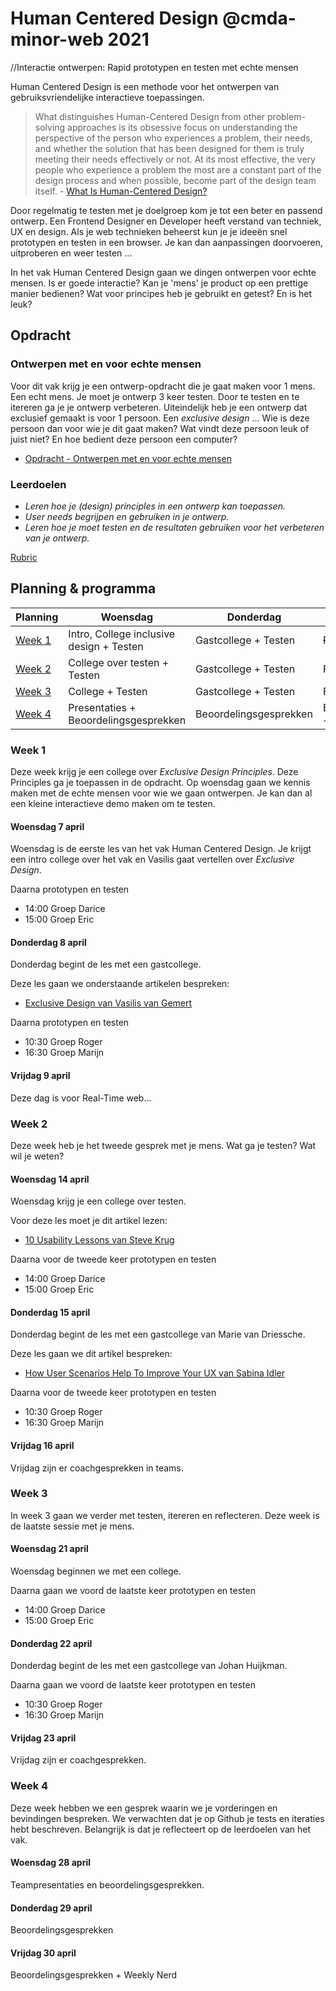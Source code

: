 # Human Centered Design @cmda-minor-web 2021
//Interactie ontwerpen: Rapid prototypen en testen met echte mensen

Human Centered Design is een  methode voor het ontwerpen van gebruiksvriendelijke interactieve toepassingen. 

> What distinguishes Human-Centered Design from other problem-solving approaches is its obsessive focus on understanding the perspective of the person who experiences a problem, their needs, and whether the solution that has been designed for them is truly meeting their needs effectively or not. At its most effective, the very people who experience a problem the most are a constant part of the design process and when possible, become part of the design team itself. - [What Is Human-Centered Design?](https://medium.com/dc-design/what-is-human-centered-design-6711c09e2779)

Door regelmatig te testen met je doelgroep kom je tot een beter en passend ontwerp. Een Frontend Designer en Developer heeft verstand van techniek, UX en design. Als je web technieken beheerst kun je je ideeën snel prototypen en testen in een browser. Je kan dan aanpassingen doorvoeren, uitproberen en weer testen ...

In het vak Human Centered Design gaan we dingen ontwerpen voor echte mensen. Is er goede interactie? Kan je 'mens' je product op een prettige manier bedienen? Wat voor principes heb je gebruikt en getest? En is het leuk?


## Opdracht

### Ontwerpen met en voor echte mensen

Voor dit vak krijg je een ontwerp-opdracht die je gaat maken voor 1 mens. Een echt mens. Je moet je ontwerp 3 keer testen. Door te testen en te itereren ga je je ontwerp verbeteren. Uiteindelijk heb je een ontwerp dat exclusief gemaakt is voor 1 persoon. Een _exclusive design_ ... Wie is deze persoon dan voor wie je dit gaat maken? Wat vindt deze persoon leuk of juist niet? En hoe bedient deze persoon een computer?

- [Opdracht - Ontwerpen met en voor echte mensen](course/Opdracht.md)


### Leerdoelen

- _Leren hoe je (design) principles in een ontwerp kan toepassen._
- _User needs begrijpen en gebruiken in je ontwerp._
- _Leren hoe je moet testen en de resultaten gebruiken voor het verbeteren van je ontwerp._

[Rubric](https://docs.google.com/spreadsheets/d/1no32c9YyAP78VMcqfA5i5at2OrxP9ce1d8dVGnii4Vs/)



## Planning & programma

| Planning  | Woensdag  |  Donderdag | Vrijdag  |
|---|---|---|---|
| [Week 1](#week-1)  | Intro, College inclusive design + Testen | Gastcollege + Testen | ~~Feedbackgesprekken~~ |
| [Week 2](#week-2)  | College over testen + Testen  | Gastcollege + Testen | Feedbackgesprekken  |
| [Week 3](#week-3)  | College + Testen  |  Gastcollege + Testen | Feedbackgesprekken  |
| [Week 4](#week-4)  | Presentaties + Beoordelingsgesprekken | Beoordelingsgesprekken | Beoordelingsgesprekken + Weekly Nerd |



### Week 1
Deze week krijg je een college over _Exclusive Design Principles_. Deze Principles ga je toepassen in de opdracht. Op woensdag gaan we kennis maken met de echte mensen voor wie we gaan ontwerpen. Je kan dan al een kleine interactieve demo maken om te testen.

#### Woensdag 7 april
Woensdag is de eerste les van het vak Human Centered Design. Je krijgt een intro college over het vak en Vasilis gaat vertellen over _Exclusive Design_.

Daarna prototypen en testen

- 14:00 Groep Darice 
- 15:00 Groep Eric

#### Donderdag 8 april
Donderdag begint de les met een gastcollege. 

Deze les gaan we onderstaande artikelen bespreken:
- [Exclusive Design van Vasilis van Gemert](https://exclusive-design.vasilis.nl/)

Daarna prototypen en testen

- 10:30 Groep Roger 
- 16:30 Groep Marijn


#### Vrijdag 9 april
Deze dag is voor Real-Time web...


### Week 2
Deze week heb je het tweede gesprek met je mens. Wat ga je testen? Wat wil je weten? 

#### Woensdag 14 april
Woensdag krijg je een college over testen.

Voor deze les moet je dit artikel lezen:
-  [10 Usability Lessons van Steve Krug](https://www.uxbooth.com/articles/10-usability-lessons-from-steve-krugs-dont-make-me-think/)

Daarna voor de tweede keer prototypen en testen

- 14:00 Groep Darice 
- 15:00 Groep Eric


#### Donderdag 15 april
Donderdag begint de les met een gastcollege van Marie van Driessche. 

Deze les gaan we dit artikel bespreken:
- [How User Scenarios Help To Improve Your UX van Sabina Idler](https://usabilla.com/blog/how-user-scenarios-help-to-improve-your-ux/)

Daarna voor de tweede keer prototypen en testen

- 10:30 Groep Roger 
- 16:30 Groep Marijn

#### Vrijdag 16 april
Vrijdag zijn er coachgesprekken in teams.




### Week 3
In week 3 gaan we verder met testen, itereren en reflecteren. Deze week is de laatste sessie met je mens. 

#### Woensdag 21 april
Woensdag beginnen we met een college. 

Daarna gaan we voord de laatste keer prototypen en testen

- 14:00 Groep Darice 
- 15:00 Groep Eric

#### Donderdag 22 april
Donderdag begint de les met een gastcollege van Johan Huijkman.

Daarna gaan we voord de laatste keer prototypen en testen

- 10:30 Groep Roger 
- 16:30 Groep Marijn


#### Vrijdag 23 april
Vrijdag zijn er coachgesprekken.




### Week 4

Deze week hebben we een gesprek waarin we je vorderingen en bevindingen bespreken. We verwachten dat je op Github je tests en iteraties hebt beschreven. Belangrijk is dat je reflecteert op de leerdoelen van het vak. 


#### Woensdag 28 april
Teampresentaties en beoordelingsgesprekken. 

#### Donderdag 29 april
Beoordelingsgesprekken

#### Vrijdag 30 april
Beoordelingsgesprekken + Weekly Nerd





<!-- Add a link to your live demo in Github Pages 🌐-->

<!-- ☝️ replace this description with a description of your own work -->

<!-- replace the code in the /docs folder with your own, so you can showcase your work with GitHub Pages 🌍 -->

<!-- Add a nice poster image here at the end of the week, showing off your shiny frontend 📸 -->

<!-- Maybe a table of contents here? 📚 -->

<!-- How about a section that describes how to install this project? 🤓 -->

<!-- ...but how does one use this project? What are its features 🤔 -->

<!-- Maybe a checklist of done stuff and stuff still on your wishlist? ✅ -->

<!-- How about a license here? 📜 (or is it a licence?) 🤷 -->

